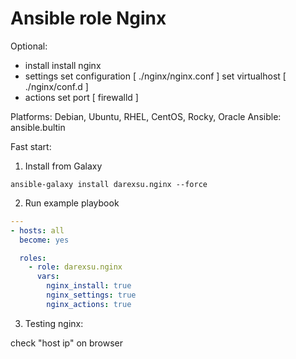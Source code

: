 # Ansible role Nginx
Optional:
  - install
      install nginx
  - settings
      set configuration [ ./nginx/nginx.conf ]
      set virtualhost [ ./nginx/conf.d ]
  - actions
      set port [ firewalld ]

Platforms: Debian, Ubuntu, RHEL, CentOS, Rocky, Oracle
Ansible: ansible.bultin

Fast start:
1) Install from Galaxy
```
ansible-galaxy install darexsu.nginx --force
```
2) Run example playbook
```yaml
---
- hosts: all
  become: yes

  roles:
    - role: darexsu.nginx
      vars:
        nginx_install: true
        nginx_settings: true
        nginx_actions: true
```
3) Testing nginx:

check "host ip" on browser